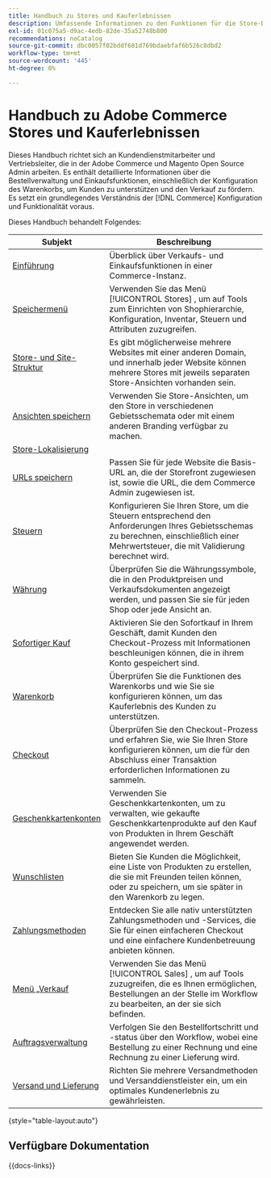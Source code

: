 ```yaml
---
title: Handbuch zu Stores und Kauferlebnissen
description: Umfassende Informationen zu den Funktionen für die Store-Definition und die Verkaufsverarbeitung für Kundendienstmitarbeiter und Vertriebsleiter, die in der Adobe Commerce und Magento Open Source Admin arbeiten.
exl-id: 01c075a5-d9ac-4edb-82de-35a52748b800
recommendations: noCatalog
source-git-commit: dbc0057f02bddf681d769bdaebfaf6b526c8dbd2
workflow-type: tm+mt
source-wordcount: '445'
ht-degree: 0%

---
```


# Handbuch zu Adobe Commerce Stores und Kauferlebnissen

Dieses Handbuch richtet sich an Kundendienstmitarbeiter und Vertriebsleiter, die in der Adobe Commerce und Magento Open Source Admin arbeiten. Es enthält detaillierte Informationen über die Bestellverwaltung und Einkaufsfunktionen, einschließlich der Konfiguration des Warenkorbs, um Kunden zu unterstützen und den Verkauf zu fördern. Es setzt ein grundlegendes Verständnis der [!DNL Commerce] Konfiguration und Funktionalität voraus.

Dieses Handbuch behandelt Folgendes:

| Subjekt | Beschreibung |
| ------- | ----------- |
| [Einführung](introduction.md) | Überblick über Verkaufs- und Einkaufsfunktionen in einer Commerce-Instanz. |
| [Speichermenü](stores-menu.md) | Verwenden Sie das Menü [!UICONTROL Stores] , um auf Tools zum Einrichten von Shophierarchie, Konfiguration, Inventar, Steuern und Attributen zuzugreifen. |
| [Store- und Site-Struktur](stores.md) | Es gibt möglicherweise mehrere Websites mit einer anderen Domain, und innerhalb jeder Website können mehrere Stores mit jeweils separaten Store-Ansichten vorhanden sein. |
| [Ansichten speichern](store-views.md) | Verwenden Sie Store-Ansichten, um den Store in verschiedenen Gebietsschemata oder mit einem anderen Branding verfügbar zu machen. |
| [Store-Lokalisierung](store-localize.md) |  |
| [URLs speichern](store-urls.md) | Passen Sie für jede Website die Basis-URL an, die der Storefront zugewiesen ist, sowie die URL, die dem Commerce Admin zugewiesen ist. |
| [Steuern](taxes.md) | Konfigurieren Sie Ihren Store, um die Steuern entsprechend den Anforderungen Ihres Gebietsschemas zu berechnen, einschließlich einer Mehrwertsteuer, die mit Validierung berechnet wird. |
| [Währung](currency.md) | Überprüfen Sie die Währungssymbole, die in den Produktpreisen und Verkaufsdokumenten angezeigt werden, und passen Sie sie für jeden Shop oder jede Ansicht an. |
| [Sofortiger Kauf](checkout-instant-purchase.md) | Aktivieren Sie den Sofortkauf in Ihrem Geschäft, damit Kunden den Checkout-Prozess mit Informationen beschleunigen können, die in ihrem Konto gespeichert sind. |
| [Warenkorb](cart.md) | Überprüfen Sie die Funktionen des Warenkorbs und wie Sie sie konfigurieren können, um das Kauferlebnis des Kunden zu unterstützen. |
| [Checkout](checkout-process.md) | Überprüfen Sie den Checkout-Prozess und erfahren Sie, wie Sie Ihren Store konfigurieren können, um die für den Abschluss einer Transaktion erforderlichen Informationen zu sammeln. |
| [Geschenkkartenkonten](product-gift-card-workflow.md) | Verwenden Sie Geschenkkartenkonten, um zu verwalten, wie gekaufte Geschenkkartenprodukte auf den Kauf von Produkten in Ihrem Geschäft angewendet werden. |
| [Wunschlisten](wishlists.md) | Bieten Sie Kunden die Möglichkeit, eine Liste von Produkten zu erstellen, die sie mit Freunden teilen können, oder zu speichern, um sie später in den Warenkorb zu legen. |
| [Zahlungsmethoden](payments.md) | Entdecken Sie alle nativ unterstützten Zahlungsmethoden und -Services, die Sie für einen einfacheren Checkout und eine einfachere Kundenbetreuung anbieten können. |
| [Menü „Verkauf](sales-menu.md) | Verwenden Sie das Menü [!UICONTROL Sales] , um auf Tools zuzugreifen, die es Ihnen ermöglichen, Bestellungen an der Stelle im Workflow zu bearbeiten, an der sie sich befinden. |
| [Auftragsverwaltung](orders.md) | Verfolgen Sie den Bestellfortschritt und -status über den Workflow, wobei eine Bestellung zu einer Rechnung und eine Rechnung zu einer Lieferung wird. |
| [Versand und Lieferung](delivery.md) | Richten Sie mehrere Versandmethoden und Versanddienstleister ein, um ein optimales Kundenerlebnis zu gewährleisten. |

{style="table-layout:auto"}

## Verfügbare Dokumentation

{{docs-links}}

